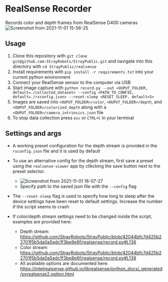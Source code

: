 # RealSense Recorder
Records color and depth frames from RealSense D400 cameras
![Screenshot from 2021-11-01 15-56-25](https://user-images.githubusercontent.com/4254623/139684115-c63562a8-87bd-4a98-99df-7a768e91282d.png)


## Usage

1. Clone this repository with `git clone git@github.com:StrayRobots/StrayPublic.git` and navigate into this directory with `cd StrayPublic/realsense`
2. Install requirements with `pip install -r requirements.txt` into your current python environment
3. Connect your RealSense sensor to the computer via USB
4. Start image capture with `python record.py --out <OUPUT_FOLDER, default=./collected_dataset> --config <PATH_TO_CONFIG, default=./rsconfig.json> --reset-sleep <RESET_SLEEP, default=5>`
6. Images are saved into `<OUPUT_FOLDER>/color`, `<OUPUT_FOLDER>/depth`, and `<OUPUT_FOLDER>/colorized_depth` along with a `<OUPUT_FOLDER>/camera_intrinsics.json` file
7. To stop data collection press `esc` or `CTRL+C` in your terminal

## Settings and args
* A working preset configuration for the depth stream is provided in the `rsconfig.json` file and it is used by default
* To use an alternative config for the depth stream, first save a preset using the `realsense-viewer` app by clikcking the save button next to the preset selector.
  - ![Screenshot from 2021-11-01 16-07-27](https://user-images.githubusercontent.com/4254623/139684923-5028eed9-6e7a-4ebd-84a4-f0c8b6ef30f1.png)
  - Specify path to the saved json file with the `--config` flag

* The `--reset-sleep` flag is used to specify how long to sleep after the device settings have been reset to default settings. Increase the number if the script seems to crash

* If color/depth stream settings need to be changed inside the script, examples are provided here:
  - Depth stream: https://github.com/StrayRobots/StrayPublic/blob/42044bfc7d425b22701f5b5da0a5edc1f3be8e6f/realsense/record.py#L136
  - Color stream: https://github.com/StrayRobots/StrayPublic/blob/42044bfc7d425b22701f5b5da0a5edc1f3be8e6f/realsense/record.py#L139
  - All available options are documented here: https://intelrealsense.github.io/librealsense/python_docs/_generated/pyrealsense2.option.html
